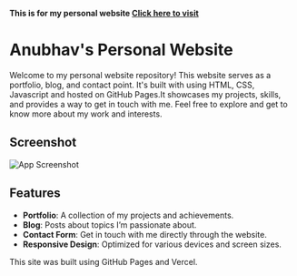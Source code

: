 **This is for my personal website [Click here to visit](https://4nubhav-v-github-io.vercel.app/)**

# Anubhav's Personal Website

Welcome to my personal website repository! This website serves as a portfolio, blog, and contact point. It's built with using HTML, CSS, Javascript and hosted on GitHub Pages.It showcases my projects, skills, and provides a way to get in touch with me. Feel free to explore and get to know more about my work and interests.


## Screenshot

![App Screenshot]()


## Features

- **Portfolio**: A collection of my projects and achievements.
- **Blog**: Posts about topics I’m passionate about.
- **Contact Form**: Get in touch with me directly through the website.
- **Responsive Design**: Optimized for various devices and screen sizes.

This site was built using GitHub Pages and Vercel.
